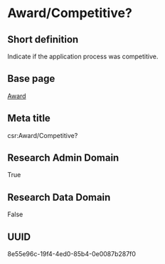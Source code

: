 # Award/Competitive?
## Short definition
Indicate if the application process was competitive.
## Base page
[Award](../Objects/Award.md)
## Meta title
csr:Award/Competitive?
## Research Admin Domain
True
## Research Data Domain
False
## UUID
8e55e96c-19f4-4ed0-85b4-0e0087b287f0
